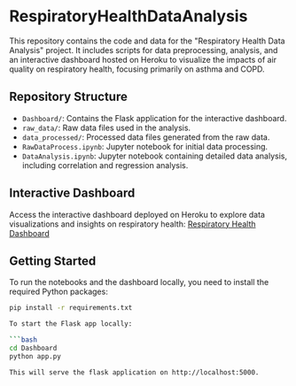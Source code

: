 # RespiratoryHealthDataAnalysis

This repository contains the code and data for the "Respiratory Health Data Analysis" project. It includes scripts for data preprocessing, analysis, and an interactive dashboard hosted on Heroku to visualize the impacts of air quality on respiratory health, focusing primarily on asthma and COPD.

## Repository Structure

- `Dashboard/`: Contains the Flask application for the interactive dashboard.
- `raw_data/`: Raw data files used in the analysis.
- `data_processed/`: Processed data files generated from the raw data.
- `RawDataProcess.ipynb`: Jupyter notebook for initial data processing.
- `DataAnalysis.ipynb`: Jupyter notebook containing detailed data analysis, including correlation and regression analysis.

## Interactive Dashboard

Access the interactive dashboard deployed on Heroku to explore data visualizations and insights on respiratory health:
[Respiratory Health Dashboard](https://respiratoryhealthdashboard-95c9232b21db.herokuapp.com/)

## Getting Started

To run the notebooks and the dashboard locally, you need to install the required Python packages:

```bash
pip install -r requirements.txt

To start the Flask app locally:

```bash
cd Dashboard
python app.py

This will serve the flask application on http://localhost:5000.